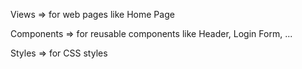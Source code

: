 Views => for web pages like Home Page 

Components => for reusable components like Header, Login Form, ... 

Styles => for CSS styles 

